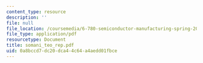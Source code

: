 ```yaml
---
content_type: resource
description: ''
file: null
file_location: /coursemedia/6-780-semiconductor-manufacturing-spring-2003/0a8bccd7dc20dca44c64a4aedd01fbce_somani_teo_rep.pdf
file_type: application/pdf
resourcetype: Document
title: somani_teo_rep.pdf
uid: 0a8bccd7-dc20-dca4-4c64-a4aedd01fbce
---
```

